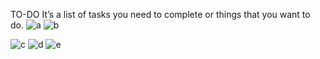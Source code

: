 TO-DO
It’s a list of tasks you need to complete or things that you want to do. 
![a](https://github.com/notso-kushal/todo/assets/121866448/292d9335-57c9-4ad5-9155-aa61d9a8ce33) ![b](https://github.com/notso-kushal/todo/assets/121866448/96640479-9c3c-4080-8c6d-8d0fa731902a)

![c](https://github.com/notso-kushal/todo/assets/121866448/21ad41fe-3ff8-4380-9304-fd9cbf9a1c2e)
![d](https://github.com/notso-kushal/todo/assets/121866448/cbff2976-0ac1-4c43-88c0-c32e53269198)
![e](https://github.com/notso-kushal/todo/assets/121866448/da858684-9d7f-4f65-8fe9-886807128e68)

